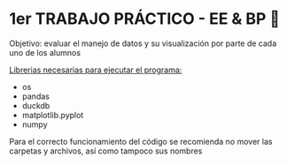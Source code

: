# 1er TRABAJO PRÁCTICO - EE & BP 🏫

Objetivo: evaluar el manejo de datos y su visualización por parte de cada uno de los alumnos 

<ins>Librerias necesarias para ejecutar el programa:</ins>
* os
* pandas
* duckdb
* matplotlib.pyplot
* numpy

Para el correcto funcionamiento del código se recomienda no mover las carpetas y archivos,
así como tampoco sus nombres 
